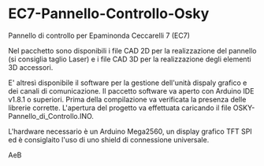 # EC7-Pannello-Controllo-Osky
Pannello di controllo per Epaminonda Ceccarelli 7 (EC7)

Nel pacchetto sono disponibili i file CAD 2D per la realizzazione del pannello (si consiglia taglio Laser) e i file CAD 3D per la realizzazione degli elementi 3D accessori.

E' altresì disponibile il software per la gestione dell'unità dispaly grafico e dei canali di comunicazione. 
Il paccetto software va aperto con Arduino IDE v1.8.1 o superiori. Prima della compilazione va verificata la presenza delle librerie corrette.
L'apertura del progetto va effettuata caricando il file OSKY-Pannello_di_Controllo.INO.

L'hardware necessario è un Arduino Mega2560, un display grafico TFT SPI ed è consiglaito l'uso di uno shield di connessione universale.

AeB

